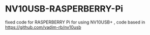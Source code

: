 # NV10USB-RASPERBERRY-Pi
fixed code for RASPERBERRY Pi  for using NV10USB+ , code based in https://github.com/vadim-rb/nv10usb
